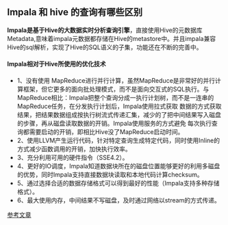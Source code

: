 ## Impala 和 hive 的查询有哪些区别

**Impala是基于Hive的大数据实时分析查询引擎**，直接使用Hive的元数据库Metadata,意味着impala元数据都存储在Hive的metastore中。并且impala兼容Hive的sql解析，实现了Hive的SQL语义的子集，功能还在不断的完善中。

#### Impala相对于Hive所使用的优化技术

- 1、没有使用 MapReduce进行并行计算，虽然MapReduce是非常好的并行计算框架，但它更多的面向批处理模式，而不是面向交互式的SQL执行。与 MapReduce相比：Impala把整个查询分成一执行计划树，而不是一连串的MapReduce任务，在分发执行计划后，Impala使用拉式获取 数据的方式获取结果，把结果数据组成按执行树流式传递汇集，减少的了把中间结果写入磁盘的步骤，再从磁盘读取数据的开销。Impala使用服务的方式避免 每次执行查询都需要启动的开销，即相比Hive没了MapReduce启动时间。
- 2、使用LLVM产生运行代码，针对特定查询生成特定代码，同时使用Inline的方式减少函数调用的开销，加快执行效率。
- 3、充分利用可用的硬件指令（SSE4.2）。
- 4、更好的IO调度，Impala知道数据块所在的磁盘位置能够更好的利用多磁盘的优势，同时Impala支持直接数据块读取和本地代码计算checksum。
- 5、通过选择合适的数据存储格式可以得到最好的性能（Impala支持多种存储格式）。
- 6、最大使用内存，中间结果不写磁盘，及时通过网络以stream的方式传递。



[参考文章](<https://cloud.tencent.com/developer/article/1175527>)

